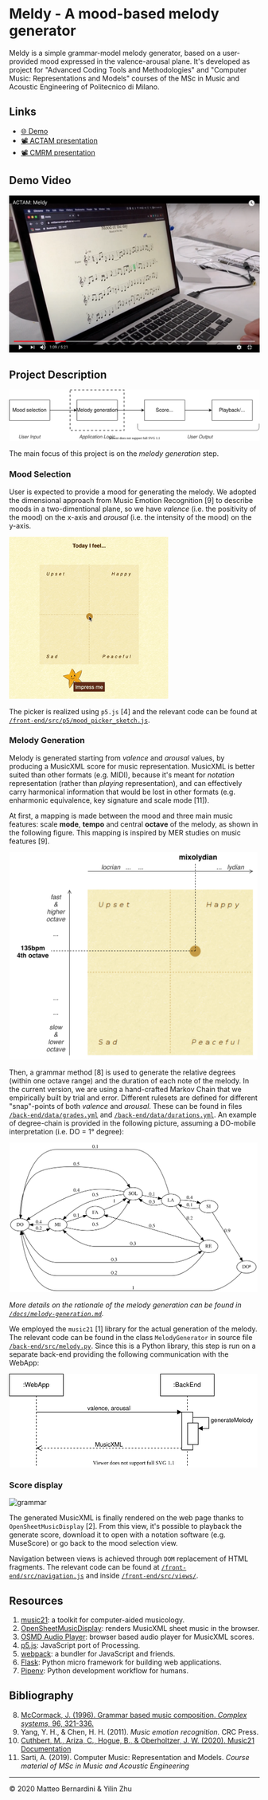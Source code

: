 Meldy - A mood-based melody generator
=====================================

Meldy is a simple grammar-model melody generator, based on a user-provided mood expressed in the valence-arousal plane.
It's developed as project for "Advanced Coding Tools and Methodologies" and "Computer Music: Representations and Models" courses of the MSc in Music and Acoustic Engineering of Politecnico di Milano.

Links
-----

- [🌐 Demo](https://meldy.bubblefish.studio/)
- [📽 ACTAM presentation](https://meldy.bubblefish.studio/docs/slides.html)
- [📽 CMRM presentation](https://meldy.bubblefish.studio/docs/slides2.html)


Demo Video
----------

[![demo video thumbnail](/docs/pic/demovideo-thumb.png)](https://youtu.be/GXCEjtqoQWU)


Project Description
-------------------

![overview](/docs/pic/overview.svg)

The main focus of this project is on the _melody generation_ step.

### Mood Selection

User is expected to provide a mood for generating the melody.
We adopted the dimensional approach from Music Emotion Recognition [9] to describe moods in a two-dimentional plane, so we have _valence_ (i.e. the positivity of the mood) on the x-axis and _arousal_ (i.e. the intensity of the mood) on the y-axis.

![mood picker](/docs/video/mood.gif)

The picker is realized using `p5.js` [4] and the relevant code can be found at [`/front-end/src/p5/mood_picker_sketch.js`](/front-end/src/p5/mood_picker_sketch.js).

### Melody Generation

Melody is generated starting from _valence_ and _arousal_ values, by producing a MusicXML score for music representation.
MusicXML is better suited than other formats (e.g. MIDI), because it's meant for _notation_ representation (rather than _playing_ representation), and can effectively carry harmonical information that would be lost in other formats (e.g. enharmonic equivalence, key signature and scale mode [11]).

At first, a mapping is made between the mood and three main music features: scale **mode**, **tempo** and central **octave** of the melody, as shown in the following figure. This mapping is inspired by MER studies on music features [9].

<img alt="mood mapping" src="/docs/pic/mapping.svg" width="500">

Then, a grammar method [8] is used to generate the relative degrees (within one octave range) and the duration of each note of the melody. In the current version, we are using a hand-crafted Markov Chain that we empirically built by trial and error. Different rulesets are defined for different "snap"-points of both _valence_ and _arousal_. These can be found in files [`/back-end/data/grades.yml`](/back-end/data/grades.yml) and [`/back-end/data/durations.yml`](/back-end/data/durations.yml). An example of degree-chain is provided in the following picture, assuming a DO-mobile interpretation (i.e. DO = 1° degree):

<img alt="grammar" src="/docs/pic/grammar.svg" width="500">

_More details on the rationale of the melody generation can be found in [`/docs/melody-generation.md`](/docs/melody-generation.md)._

We employed the `music21` [1] library for the actual generation of the melody. The relevant code can be found in the class `MelodyGenerator` in source file [`/back-end/src/melody.py`](/back-end/src/melody.py). Since this is a Python library, this step is run on a separate back-end providing the following communication with the WebApp:

<img alt="client-server communication" src="/docs/pic/client-server.svg" width="500">

### Score display

![grammar](/docs/video/playback.gif)

The generated MusicXML is finally rendered on the web page thanks to `OpenSheetMusicDisplay` [2]. From this view, it's possible to playback the generate score, download it to open with a notation software (e.g. MuseScore) or go back to the mood selection view.

Navigation between views is achieved through `DOM` replacement of HTML fragments. The relevant code can be found at [`/front-end/src/navigation.js`](/front-end/src/navigation.js) and inside [`/front-end/src/views/`](/front-end/src/views/).

Resources
---------

1. [music21][m21]: a toolkit for computer-aided musicology.
2. [OpenSheetMusicDisplay][osmd]: renders MusicXML sheet music in the browser.
3. [OSMD Audio Player][osmd-ap]: browser based audio player for MusicXML scores.
4. [p5.js][p5]: JavaScript port of Processing.
5. [webpack][wp]: a bundler for JavaScript and friends.
6. [Flask][flask]: Python micro framework for building web applications.
7. [Pipenv][penv]: Python development workflow for humans.


Bibliography
------------

8. [McCormack, J. (1996). Grammar based music composition. _Complex systems,_ 96, 321-336.][grammar]
9. Yang, Y. H., & Chen, H. H. (2011). _Music emotion recognition._ CRC Press.
10. [Cuthbert, M., Ariza, C., Hogue, B., & Oberholtzer, J. W. (2020). Music21 Documentation][m21doc]
11. Sarti, A. (2019). Computer Music: Representation and Models. _Course material of MSc in Music and Acoustic Engineering_

----
 © 2020 Matteo Bernardini & Yilin Zhu


[m21]:     http://web.mit.edu/music21/
[osmd]:    https://opensheetmusicdisplay.org/
[osmd-ap]: https://github.com/jimutt/osmd-audio-player
[p5]:      https://p5js.org/
[flask]:   https://palletsprojects.com/p/flask/
[wp]:      https://webpack.js.org/
[penv]:    https://pipenv.pypa.io/en/latest/

[grammar]: http://users.monash.edu.au/~jonmc/research/Papers/L-systemsMusic.pdf
[m21doc]:  http://web.mit.edu/music21/doc/index.html
